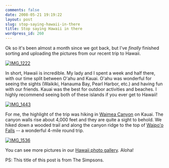 ```yaml
---
comments: false
date: 2008-05-21 19:19:22
layout: post
slug: stop-saying-hawaii-in-there
title: Stop saying Hawaii in there
wordpress_id: 260
---
```


Ok so it's been almost a month since we got back, but I've _finally_ finished sorting and uploading the pictures from our recent trip to Hawaii.



[![IMG_1222](http://farm4.static.flickr.com/3135/2512445376_707d5188aa.jpg)](http://www.flickr.com/photos/geldmacher/2512445376/)



In short, Hawaii is incredible. My lady and I spent a week and half there, with our time split between O'ahu and Kauai. O'ahu was wonderful for seeing the sights (Waikiki, Hanauma Bay, Pearl Harbor, etc.) and having fun with our friends. Kauai was the best for outdoor activities and beaches. I highly recommend seeing both of these islands if you ever get to Hawaii!



[![IMG_1443](http://farm3.static.flickr.com/2408/2511648135_3a94295baf.jpg)](http://www.flickr.com/photos/geldmacher/2511648135/)



For me, the highlight of the trip was hiking in [Waimea Canyon](http://en.wikipedia.org/wiki/Waimea_Canyon) on Kauai. The canyon walls rise about 4,000 feet and they are quite a sight to behold. We hiked down a wooded trail and along the canyon ridge to the top of [Waipo'o Falls](http://www.waterfallswest.com/waterfall.php?id=168) -- a wonderful 4-mile round trip.



[![IMG_1536](http://farm3.static.flickr.com/2180/2511673075_b79cc127ae.jpg)](http://www.flickr.com/photos/geldmacher/2511673075/)



You can see more pictures in our [Hawaii photo gallery](http://www.flickr.com/photos/geldmacher/sets/72157605182901204/). Aloha!

PS: This title of this post is from The Simpsons.
